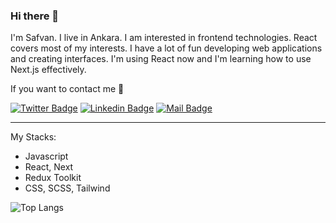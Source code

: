 ### Hi there 👋
I'm Safvan. I live in Ankara. I am interested in frontend technologies. React covers most of my interests. I have a lot of fun developing web applications and creating interfaces. I'm using React now and I'm learning how to use Next.js effectively.

If you want to contact me 💬

[![Twitter Badge](https://img.shields.io/badge/-@safvanavci-1ca0f1?style=flat&labelColor=1ca0f1&logo=twitter&logoColor=white&link=https://twitter.com/safvanavci)](https://twitter.com/safvanavci)  [![Linkedin Badge](https://img.shields.io/badge/-Safvan-0e76a8?style=flat&labelColor=0e76a8&logo=linkedin&logoColor=white)](https://www.linkedin.com/in/safvan-avc%C4%B1-7a5b10114/)  [![Mail Badge](https://img.shields.io/badge/-safvanavci-c0392b?style=flat&labelColor=c0392b&logo=gmail&logoColor=white)](mailto:safvanavci@gmail.com)

-----------
My Stacks:
* Javascript
* React, Next
* Redux Toolkit
* CSS, SCSS, Tailwind

<!--
![GitHub stats](https://github-readme-stats.vercel.app/api?username=safvanavci&show_icons=true)  
-->

![Top Langs](https://github-readme-stats.vercel.app/api/top-langs/?username=safvanavci&layout=compact&theme=transparent&hide_border=true&title_color=ffffff)




